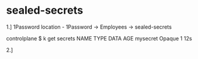 # sealed-secrets

1.] 1Password location - 1Password -> Employees -> sealed-secrets

controlplane $ k get secrets
NAME       TYPE     DATA   AGE
mysecret   Opaque   1      12s

2.]